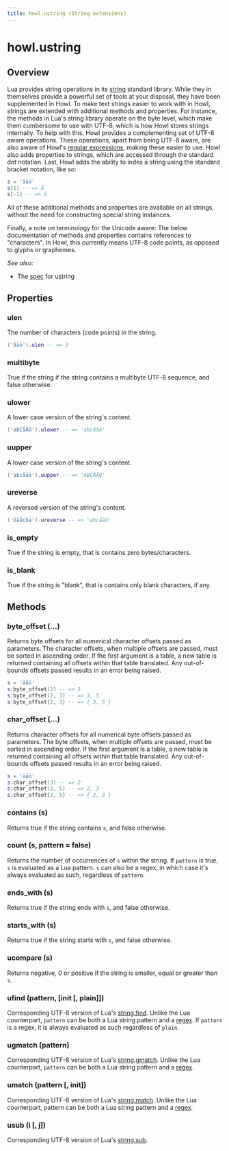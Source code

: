 ```yaml
---
title: howl.ustring (String extensions)
---
```


# howl.ustring

## Overview

Lua provides string operations in its [string] standard library. While they in
themselves provide a powerful set of tools at your disposal, they have been
supplemented in Howl. To make text strings easier to work with in Howl, strings
are extended with additional methods and properties. For instance, the methods
in Lua's string library operate on the byte level, which make them cumbersome to
use with UTF-8, which is how Howl stores strings internally. To help with this,
Howl provides a complementing set of UTF-8 aware operations. These operations,
apart from being UTF-8 aware, are also aware of Howl's [regular
expressions](regex.html), making these easier to use. Howl also adds properties
to strings, which are accessed through the standard dot notation. Last, Howl
adds the ability to index a string using the standard bracket notation, like so:

```lua
s = 'åäö'
s[1] -- => å
s[-1] -- => ö
```

All of these additional methods and properties are available on all strings,
without the need for constructing special string instances.

Finally, a note on terminology for the Unicode aware: The below documentation of
methods and properties contains references to "characters". In Howl, this
currently means UTF-8 code points, as opposed to glyphs or graphemes.

_See also_:

- The [spec](../spec/ustring_spec.html) for ustring

## Properties

### ulen

The number of characters (code points) in the string.

```lua
('åäö').ulen -- => 3
```

### multibyte

True if the string if the string contains a multibyte UTF-8 sequence, and false
otherwise.

### ulower

A lower case version of the string's content.

```lua
('aBCåÄÖ').ulower -- => 'abcåäö'
```

### uupper

A lower case version of the string's content.

```lua
('abcåäö').uupper -- => 'ABCÅÄÖ'
```

### ureverse

A reversed version of the string's content.

```lua
('öäåcba').ureverse -- => 'abcåäö'
```

### is_empty

True if the string is empty, that is contains zero bytes/characters.

### is_blank

True if the string is "blank", that is contains only blank characters, if any.

## Methods

### byte_offset (...)

Returns byte offsets for all numerical character offsets passed as parameters.
The character offsets, when multiple offsets are passed, must be sorted in
ascending order. If the first argument is a table, a new table is returned
containing all offsets within that table translated. Any out-of-bounds offsets
passed results in an error being raised.

```lua
s = 'äåö'
s:byte_offset(2) -- => 3
s:byte_offset(2, 3) -- => 3, 5
s:byte_offset{2, 3} -- => { 3, 5 }
```

### char_offset (...)

Returns character offsets for all numerical byte offsets passed as parameters.
The byte offsets, when multiple offsets are passed, must be sorted in ascending
order. If the first argument is a table, a new table is returned containing all
offsets within that table translated. Any out-of-bounds offsets passed results
in an error being raised.

```lua
s = 'äåö'
s:char_offset(3) -- => 2
s:char_offset(3, 5) -- => 2, 3
s:char_offset{3, 5} -- => { 2, 3 }
```

### contains (s)

Returns true if the string contains `s`, and false otherwise.

### count (s, pattern = false)

Returns the number of occurrences of `s` within the string. If `pattern` is true,
`s` is evaluated as a Lua pattern. `s` can also be a regex, in which case it's
always evaluated as such, regardless of `pattern`.

### ends_with (s)

Returns true if the string ends with `s`, and false otherwise.

### starts_with (s)

Returns true if the string starts with `s`, and false otherwise.

### ucompare (s)

Returns negative, 0 or positive if the string is smaller, equal or greater than
`s`.

### ufind (pattern, [init [, plain]])

Corresponding UTF-8 version of Lua's [string.find]. Unlike the Lua counterpart,
`pattern` can be both a Lua string pattern and a [regex]. If `pattern` is a
regex, it is always evaluated as such regardless of `plain`.

### ugmatch (pattern)

Corresponding UTF-8 version of Lua's [string.gmatch]. Unlike the Lua
counterpart, `pattern` can be both a Lua string pattern and a [regex].

### umatch (pattern [, init])

Corresponding UTF-8 version of Lua's [string.match]. Unlike the Lua counterpart,
pattern can be both a Lua string pattern and a [regex].

### usub (i [, j])

Corresponding UTF-8 version of Lua's [string.sub].

[glib-regex-syntax]: https://developer.gnome.org/glib/stable/glib-regex-syntax.html
[regex]: regex.html
[string]: http://www.lua.org/manual/5.2/manual.html#6.4
[string.match]: http://www.lua.org/manual/5.2/manual.html#pdf-string.match
[string.find]: http://www.lua.org/manual/5.2/manual.html#pdf-string.find
[string.gmatch]: http://www.lua.org/manual/5.2/manual.html#pdf-string.gmatch
[string.sub]: http://www.lua.org/manual/5.2/manual.html#pdf-string.sub
